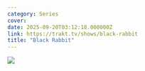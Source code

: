 ```yaml
---
category: Series
cover: 
date: 2025-09-20T03:12:18.000000Z
link: https://trakt.tv/shows/black-rabbit
title: "Black Rabbit"
---
```


![](https://walter-r2.trakt.tv/images/shows/000/230/778/fanarts/thumb/596e217179.jpg)